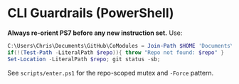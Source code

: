 # CLI Guardrails (PowerShell)

**Always re-orient PS7 before any new instruction set.** Use:

```powershell
C:\Users\Chris\Documents\GitHub\CoModules = Join-Path $HOME 'Documents\GitHub\CoLaminar'
if(!(Test-Path -LiteralPath $repo)){ throw "Repo not found: $repo" }
Set-Location -LiteralPath $repo; git status -sb;
```

See `scripts/enter.ps1` for the repo-scoped mutex and `-Force` pattern.
